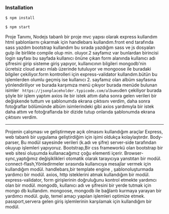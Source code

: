 

### Installation

```sh
$ npm install
```

```sh
$ npm start
```

Proje Tanımı,
Nodejs tabanlı bir proje mvc yapısı olarak express kullandım html şablonlaırnı çıkarmak için handlebars kullandım.front end tarafında sass yazdım bootstrap kullandım bu sırada yazdığım sass ve js dosyaları gulp ile birlikte compile olup min. oluyor.2 sayfamız var bunlardan birincisi login sayfası bu sayfada kullanıcı önüne çıkan form alanında kullanıcı adı şifresini girip sisteme giriş yapıyor, kullanıcının bilgileri mongodb'nin ücretsiz cloud aracı mlab üzerinde tutuluyor ve mongoose ile buradaki bilgiler çekiliyor.form kontrolleri için express-validator kullandım.bütün bu işlemlerden olumlu geçmiş ise kullanıcı 2. sayfamız olan albüm sayfasına yönlendiriliyor ve burada karşımıza menü çıkıyor burada menüde bulunan isimler ``` https://jsonplaceholder.typicode.com/albums```den çekiliyor burada şöyle bir işlem yaptım axios ile bir istek attım daha sonra gelen verileri bir değişkende tuttum ve şablonumda ekrana çıktısını verdim, daha sonra fotoğraflar bölümünde albüm isimlerindeki gibi axios yardımıyla bir istek daha attım ve fotoğraflarıda bir dizide tutup onlarıda şablonumda ekrana çıktısını verdim.
************************************************
Projenin çalışması ve geliştirmeye açık olmasını kullandığım araçlar
Express, web tabanlı bir uygulama geliştirdiğim için işimi oldukça kolaylaştırdır.
Body-parser, Bu modül sayesinde verileri (k.adı ve şifre) server-side tarafından okuyup işlemleri yapıyoruz.
Bootstrap,Bir css frameworkü olan bootstrap bir web sitesi oluşumda kullanacağımız çoğu elementi içerir.
Browser-sync,yaptığımız değişiklikleri otomatik olarak tarayıcıya yanstıtan bir modül.
connect-flash,Yönledirmeler sırasında kullanıcıya mesajlar vermek için kullandığım modül.
handlebars,bir template engine , şablonoluşturmada yardımcı bir modül.
axios, http  isteklerini atmak kullandığım bir modül.
express-validator, form girişlerinin doğruluğunu kontrol etmekte yardımcı olan bir modül.
mongodb, kullanıcı adı ve şifresini bir yerde tutmak için mongo db kullandım.
mongoose, mongodb ile bağlantı kurmaya yarayan bir yardımcı modül.
gulp, temel amaçı yapılan işlemleri optimize etmek.
passport,servera gelen giriş işlemlerinin karşılamak için kullandığım bir modül.